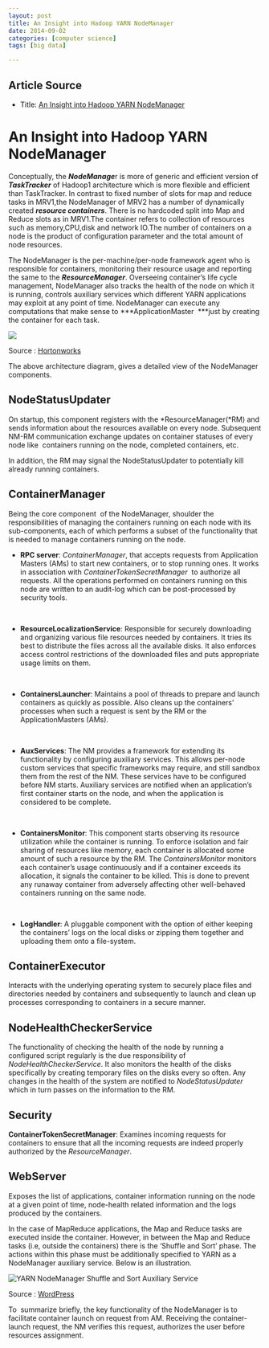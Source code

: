 ```yaml
---
layout: post
title: An Insight into Hadoop YARN NodeManager
date: 2014-09-02
categories: [computer science]
tags: [big data]

---
```


## Article Source
* Title: [An Insight into Hadoop YARN NodeManager](http://nixustechnologies.com/2014/05/an-insight-into-hadoop-yarn-nodemanager/)


An Insight into Hadoop YARN NodeManager 
====

Conceptually, the ***NodeManage***r is more of generic and efficient
version of ***TaskTracker*** of Hadoop1 architecture which is more
flexible and efficient than TaskTracker. In contrast to fixed number of
slots for map and reduce tasks in MRV1,the NodeManager of MRV2 has a
number of dynamically created ***resource containers***. There is no
hardcoded split into Map and Reduce slots as in MRV1.The container
refers to collection of resources such as memory,CPU,disk and network
IO.The number of containers on a node is the product of configuration
parameter and the total amount of node resources.

The NodeManager is the per-machine/per-node framework agent who is
responsible for containers, monitoring their resource usage and
reporting the same to the ***ResourceManager***. Overseeing container’s
life cycle management, NodeManager also tracks the health of the node on
which it is running, controls auxiliary services which different YARN
applications may exploit at any point of time. NodeManager can execute
any computations that make sense to ***ApplicationMaster  ***just by
creating the container for each task.

![](http://hortonworks.com/wp-content/uploads/2012/09/Node-Manager-Diagram-Small.png)

Source : [Hortonworks](http://hortonworks.com/)

The above architecture diagram, gives a detailed view of the NodeManager
components.

## NodeStatusUpdater

On startup, this component registers with the *ResourceManager(*RM) and
sends information about the resources available on every node.
Subsequent NM-RM communication exchange updates on container statuses of
every node like  containers running on the node, completed containers,
etc.

In addition, the RM may signal the NodeStatusUpdater to potentially kill
already running containers.

## ContainerManager

Being the core component  of the NodeManager, shoulder the
responsibilities of managing the containers running on each node with
its sub-components, each of which performs a subset of the functionality
that is needed to manage containers running on the node.

-   **RPC server**: *ContainerManager*, that accepts requests from
    Application Masters (AMs) to start new containers, or to stop
    running ones. It works in association with
    *ContainerTokenSecretManager*  to authorize all requests. All the
    operations performed on containers running on this node are written
    to an audit-log which can be post-processed by security tools.

 

-   **ResourceLocalizationService**: Responsible for securely
    downloading and organizing various file resources needed by
    containers. It tries its best to distribute the files across all the
    available disks. It also enforces access control restrictions of the
    downloaded files and puts appropriate usage limits on them.

 

-   **ContainersLauncher**: Maintains a pool of threads to prepare and
    launch containers as quickly as possible. Also cleans up the
    containers’ processes when such a request is sent by the RM or the
    ApplicationMasters (AMs).

 

-   **AuxServices**: The NM provides a framework for extending its
    functionality by configuring auxiliary services. This allows
    per-node custom services that specific frameworks may require, and
    still sandbox them from the rest of the NM. These services have to
    be configured before NM starts. Auxiliary services are notified when
    an application’s first container starts on the node, and when the
    application is considered to be complete.

 

-   **ContainersMonitor**: This component starts observing its resource
    utilization while the container is running. To enforce isolation and
    fair sharing of resources like memory, each container is allocated
    some amount of such a resource by the RM. The *ContainersMonitor*
    monitors each container’s usage continuously and if a container
    exceeds its allocation, it signals the container to be killed. This
    is done to prevent any runaway container from adversely affecting
    other well-behaved containers running on the same node.

 

-   **LogHandler**: A pluggable component with the option of either
    keeping the containers’ logs on the local disks or zipping them
    together and uploading them onto a file-system.

## ContainerExecutor

Interacts with the underlying operating system to securely place files
and directories needed by containers and subsequently to launch and
clean up processes corresponding to containers in a secure manner.

## NodeHealthCheckerService

The functionality of checking the health of the node by running a
configured script regularly is the due responsibility of
*NodeHealthCheckerService*. It also monitors the health of the disks
specifically by creating temporary files on the disks every so often.
Any changes in the health of the system are notified to
*NodeStatusUpdater* which in turn passes on the information to the RM.

## Security

**ContainerTokenSecretManager**: Examines incoming requests for
containers to ensure that all the incoming requests are indeed properly
authorized by the *ResourceManager*.

## WebServer

Exposes the list of applications, container information running on the
node at a given point of time, node-health related information and the
logs produced by the containers.

In the case of MapReduce applications, the Map and Reduce tasks are
executed inside the container. However, in between the Map and Reduce
tasks (i.e, outside the containers) there is the ‘Shuffle and Sort’
phase. The actions within this phase must be additionally specified to
YARN as a NodeManager auxiliary service. Below is an illustration.

![YARN NodeManager Shuffle and Sort Auxiliary
Service](http://tzulitai.files.wordpress.com/2013/08/nmshuffle-auxiliary-service.png?w=549&h=322)

Source : [WordPress](http://tzulitai.wordpress.com/)

To  summarize briefly, the key functionality of the NodeManager is to
facilitate container launch on request from AM. Receiving the
container-launch request, the NM verifies this request, authorizes the
user before resources assignment.